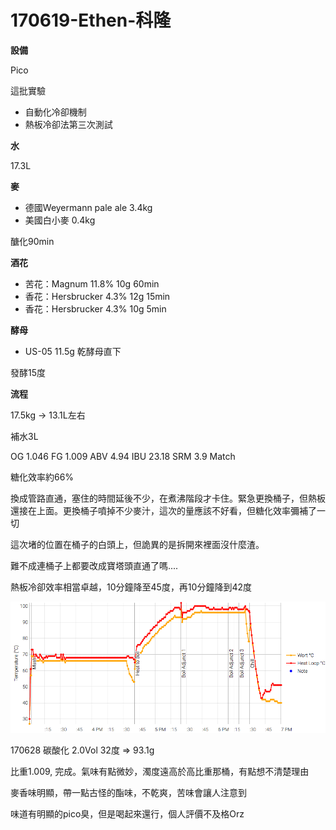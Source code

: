 # 170619-Ethen-科隆

**設備**

Pico 

這批實驗

* 自動化冷卻機制
* 熱板冷卻法第三次測試

**水**

17.3L

**麥**

* 德國Weyermann pale ale 3.4kg
* 美國白小麥 0.4kg

醣化90min

**酒花**

* 苦花：Magnum 11.8% 10g 60min
* 香花：Hersbrucker 4.3% 12g 15min
* 香花：Hersbrucker 4.3% 10g 5min

**酵母**

* US-05 11.5g 乾酵母直下

發酵15度

**流程**

17.5kg -> 13.1L左右

補水3L

OG 1.046 FG 1.009 ABV 4.94 IBU 23.18 SRM 3.9 Match

糖化效率約66%

換成管路直通，塞住的時間延後不少，在煮沸階段才卡住。緊急更換桶子，但熱板還接在上面。更換桶子噴掉不少麥汁，這次的量應該不好看，但糖化效率彌補了一切

這次堵的位置在桶子的白頭上，但詭異的是拆開來裡面沒什麼渣。

難不成連桶子上都要改成寶塔頭直通了嗎....

熱板冷卻效率相當卓越，10分鐘降至45度，再10分鐘降到42度

![](../img/test49.png)

170628 碳酸化 2.0Vol 32度 => 93.1g

比重1.009, 完成。氣味有點微妙，濁度遠高於高比重那桶，有點想不清楚理由

麥香味明顯，帶一點古怪的酯味，不乾爽，苦味會讓人注意到

味道有明顯的pico臭，但是喝起來還行，個人評價不及格Orz
